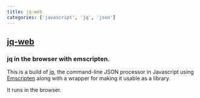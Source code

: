 ```yaml
---
title: jq-web
categories: ['javascript', 'jq', 'json']
---
```

## [jq-web](https://github.com/fiatjaf/jq-web)

### jq in the browser with emscripten.


This is a build of [jq](https://github.com/stedolan/jq), the command-line JSON processor in Javascript using [Emscripten](http://kripken.github.io/emscripten-site/) along with a wrapper for making it usable as a library.

It runs in the browser.
